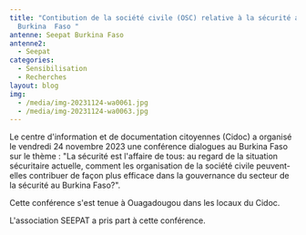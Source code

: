 ```yaml
---
title: "Contibution de la société civile (OSC) relative à la sécurité au
  Burkina  Faso "
antenne: Seepat Burkina Faso
antenne2:
  - Seepat
categories:
  - Sensibilisation
  - Recherches
layout: blog
img:
  - /media/img-20231124-wa0061.jpg
  - /media/img-20231124-wa0063.jpg
---
```

L﻿e centre d'information et de documentation citoyennes (Cidoc) a organisé le vendredi 24 novembre 2023 une conférence dialogues au Burkina Faso sur le thème : "La sécurité est l'affaire de tous: au regard de la situation sécuritaire actuelle, comment les organisation de la société civile peuvent-elles contribuer de façon plus efficace dans la gouvernance du secteur de la sécurité au Burkina Faso?".

C﻿ette conférence s'est tenue à Ouagadougou dans les locaux du Cidoc.

L﻿'association SEEPAT a pris part à cette conférence.